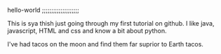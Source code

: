 hello-world
;;;;;;;;;;;;;;;;;;;;

  This is sya thish just going through my first tutorial on github.
  I like java, javascript, HTML and css and know a bit about python.
  
  I've had tacos on the moon and find them far suprior to Earth tacos.
  
